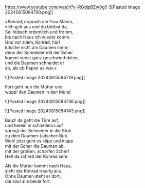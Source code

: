 https://www.youtube.com/watch?v=RGdjpBZw0g0
![[Pasted image 20240815084700.png]]

»_Konrad_,« sprach die Frau Mama,  
»ich geh aus und du bleibst da.  
Sei hübsch ordentlich und fromm,  
bis nach Haus ich wieder komm.  
Und vor allem, Konrad, hör!  
lutsche nicht am Daumen mehr;  
denn der Schneider mit der Scher  
kommt sonst ganz geschwind daher,  
und die Daumen schneidet er  
ab, als ob Papier es wär.«

![[Pasted image 20240815084719.png]]

Fort geht nun die Mutter und  
wupp! den Daumen in den Mund

![[Pasted image 20240815084736.png]]

![[Pasted image 20240815084743.png]]

Bauz! da geht die Türe auf,  
und herein in schnellem Lauf  
springt der Schneider in die Stub  
zu dem Daumen-Lutscher-Bub.  
Weh! jetzt geht es klipp und klapp  
mit der Scher die Daumen ab,  
mit der großen, scharfen Scher!  
Hei! da schreit der Konrad sehr.

Als die Mutter kommt nach Haus,  
sieht der Konrad traurig aus.  
Ohne Daumen steht er dort,  
die sind alle beide fort.